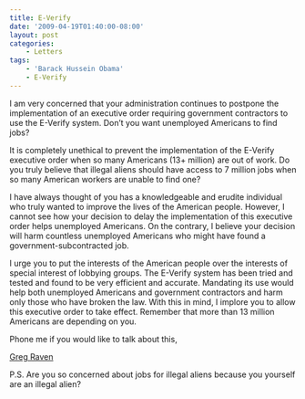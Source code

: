 ```yaml
---
title: E-Verify
date: '2009-04-19T01:40:00-08:00'
layout: post
categories:
    - Letters
tags:
    - 'Barack Hussein Obama'
    - E-Verify
---
```


I am very concerned that your administration continues to postpone the implementation of an executive order requiring government contractors to use the E-Verify system. Don’t you want unemployed Americans to find jobs?  
  
It is completely unethical to prevent the implementation of the E-Verify executive order when so many Americans (13+ million) are out of work. Do you truly believe that illegal aliens should have access to 7 million jobs when so many American workers are unable to find one?

I have always thought of you has a knowledgeable and erudite individual who truly wanted to improve the lives of the American people. However, I cannot see how your decision to delay the implementation of this executive order helps unemployed Americans. On the contrary, I believe your decision will harm countless unemployed Americans who might have found a government-subcontracted job.

I urge you to put the interests of the American people over the interests of special interest of lobbying groups. The E-Verify system has been tried and tested and found to be very efficient and accurate. Mandating its use would help both unemployed Americans and government contractors and harm only those who have broken the law. With this in mind, I implore you to allow this executive order to take effect. Remember that more than 13 million Americans are depending on you.

Phone me if you would like to talk about this,

[Greg Raven](https://www.gregraven.org/)

P.S. Are you so concerned about jobs for illegal aliens because you yourself are an illegal alien?